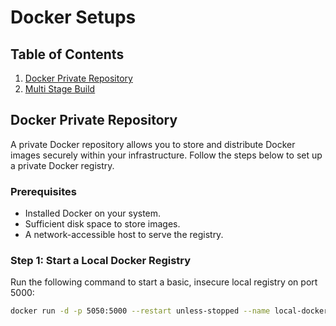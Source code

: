 # Docker Setups

## Table of Contents
1. [Docker Private Repository](#docker-private-repository)
2. [Multi Stage Build](#multi-stage-build)

## Docker Private Repository

A private Docker repository allows you to store and distribute Docker images securely within your infrastructure. Follow the steps below to set up a private Docker registry.

### Prerequisites
- Installed Docker on your system.  
- Sufficient disk space to store images.  
- A network-accessible host to serve the registry.  

### Step 1: Start a Local Docker Registry
Run the following command to start a basic, insecure local registry on port 5000:

```sh
docker run -d -p 5050:5000 --restart unless-stopped --name local-docker-registry  -v /mnt/sdb2-partition/dockerImages:/var/lib/registry -e REGISTRY_STORAGE_DELETE_ENABLED=true registry:2

